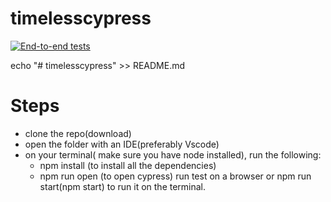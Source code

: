 # timelesscypress

[![End-to-end tests](https://github.com/chibytez/timelesscypress/actions/workflows/github-actions.yml/badge.svg)](https://github.com/chibytez/timelesscypress/actions/workflows/github-actions.yml)

echo "# timelesscypress" >> README.md
# Steps
- clone the repo(download)
- open the folder with an IDE(preferably Vscode)
- on your terminal( make sure you have node installed), run the following:
   - npm install (to install all the dependencies)
   - npm run open (to open cypress) run test on a browser or npm run start(npm start) to run it on the terminal.
